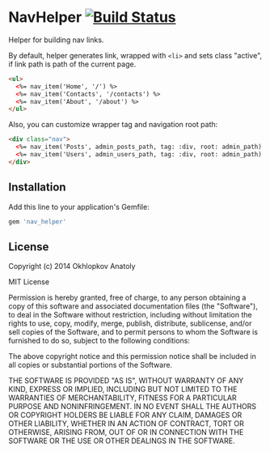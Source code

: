# NavHelper [![Build Status](https://travis-ci.org/VortexGrenade/nav_helper.svg?branch=v0.1.0)](https://travis-ci.org/VortexGrenade/nav_helper)

Helper for building nav links.

By default, helper generates link, wrapped with `<li>` and sets class "active", if link path is path of the current page.
```html
<ul>
  <%= nav_item('Home', '/') %>
  <%= nav_item('Contacts', '/contacts') %>
  <%= nav_item('About', '/about') %>
</ul>
```

Also, you can customize wrapper tag and navigation root path:
```html
<div class="nav">
  <%= nav_item('Posts', admin_posts_path, tag: :div, root: admin_path) %>
  <%= nav_item('Users', admin_users_path, tag: :div, root: admin_path) %>
</div>
```

## Installation

Add this line to your application's Gemfile:

```ruby
gem 'nav_helper'
```

## License

Copyright (c) 2014 Okhlopkov Anatoly

MIT License

Permission is hereby granted, free of charge, to any person obtaining
a copy of this software and associated documentation files (the
"Software"), to deal in the Software without restriction, including
without limitation the rights to use, copy, modify, merge, publish,
distribute, sublicense, and/or sell copies of the Software, and to
permit persons to whom the Software is furnished to do so, subject to
the following conditions:

The above copyright notice and this permission notice shall be
included in all copies or substantial portions of the Software.

THE SOFTWARE IS PROVIDED "AS IS", WITHOUT WARRANTY OF ANY KIND,
EXPRESS OR IMPLIED, INCLUDING BUT NOT LIMITED TO THE WARRANTIES OF
MERCHANTABILITY, FITNESS FOR A PARTICULAR PURPOSE AND
NONINFRINGEMENT. IN NO EVENT SHALL THE AUTHORS OR COPYRIGHT HOLDERS BE
LIABLE FOR ANY CLAIM, DAMAGES OR OTHER LIABILITY, WHETHER IN AN ACTION
OF CONTRACT, TORT OR OTHERWISE, ARISING FROM, OUT OF OR IN CONNECTION
WITH THE SOFTWARE OR THE USE OR OTHER DEALINGS IN THE SOFTWARE.
